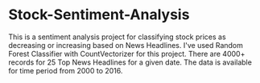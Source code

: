 # Stock-Sentiment-Analysis

This is a sentiment analysis project for classifying stock prices as decreasing or increasing based on News Headlines.
I've used Random Forest Classifier with CountVectorizer for this project.
There are 4000+ records for 25 Top News Headlines for a given date.
The data is available for time period from 2000 to 2016.
